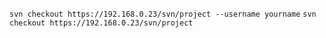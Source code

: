 `svn checkout https://192.168.0.23/svn/project --username yourname`
`svn checkout https://192.168.0.23/svn/project`